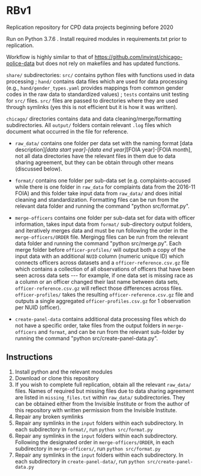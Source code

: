 # RBv1
Replication repository for CPD data projects beginning before 2020

Run on Python 3.7.6 . Install required modules in requirements.txt prior to replication.

Workflow is highly similar to that of https://github.com/invinst/chicago-police-data but does not rely on makefiles and has updated functions.

`share/` subdirectories: `src/` contains python files with functions used in data processing ; `hand/` contains data files which are used for data processing (e.g., `hand/gender_types.yaml` provides mappings from common gender codes in the raw data to standardized values) ; `tests` contains unit testing for `src/` files. `src/` files are passed to directories where they are used through symlinks (yes this is not efficient but it is how it was written). 

`chicago/` directories contains data and data cleaning/merge/formatting subdirectories. All `output/` folders contain relevant `.log` files which document what occurred in the file for reference.

  - `raw_data/` contains one folder per data set with the naming format [data description]_[data start year]-[data end year]_[FOIA year]-[FOIA month], not all data directories have the relevant files in them due to data sharing agreement, but they can be obtain through other means (discussed below).
  
 - `format/` contains one folder per sub-data set (e.g. complaints-accused while there is one folder in `raw_data` for complaints data from the 2016-11 FOIA) and this folder take input data from `raw_data/` and does initial cleaning and standardization. Formatting files can be run from the relevant data folder and running the command "python src/format.py".
 
 - `merge-officers` contains one folder per sub-data set for data with officer information, takes input data from `format/` sub-directory output folders, and iteratively merges data and must be run following the order in the `merge-officers/ORDER` file. Mergingg files can be run from the relevant data folder and running the command "python src/merge.py". Each merge folder before `officer-profiles/` will output both a copy of the input data with an additional `NUID` column (numeric unique ID) which connects officers across datasets and a `officer-reference.csv.gz` file which contains a collection of all observations of officers that have been seen across data sets --- for example, if one data set is missing race as a column or an officer changed their last name between data sets, `officer-reference.csv.gz` will reflect those differences across files. `officer-profiles/` takes the resulting `officer-reference.csv.gz` file and outputs a single aggregated `officer-profiles.csv.gz` for 1 observation per NUID (officer).
 
 - `create-panel-data` contains additional data processing files which do not have a specific order, take files from the output folders in `merge-officers` and `format`, and can be run from the relevant sub-folder by running the command "python src/create-panel-data.py".

## Instructions

1. Install python and the relevant modules
2. Download or clone this repository
3. If you wish to complete full replication, obtain all the relevant `raw_data/` files. Names of required but missing files due to data sharing agreement are listed in `missing_files.txt` within `raw_data/` subdirectories. They can be obtained either from the Invisible Institute or from the author of this repository with written permission from the Invisible Institute.
4. Repair any broken symlinks
5. Repair any symlinks in the `input` folders within each subdirectory. In each subdirectory in `format/`, run `python src/format.py`
6. Repair any symlinks in the `input` folders within each subdirectory. Following the designated order in `merge-officers/ORDER`, in each subdirectory in `merge-officers/`, run `python src/format.py`
7. Repair any symlinks in the `input` folders within each subdirectory. In each subdirectory in `create-panel-data/`, run `python src/create-panel-data.py`

